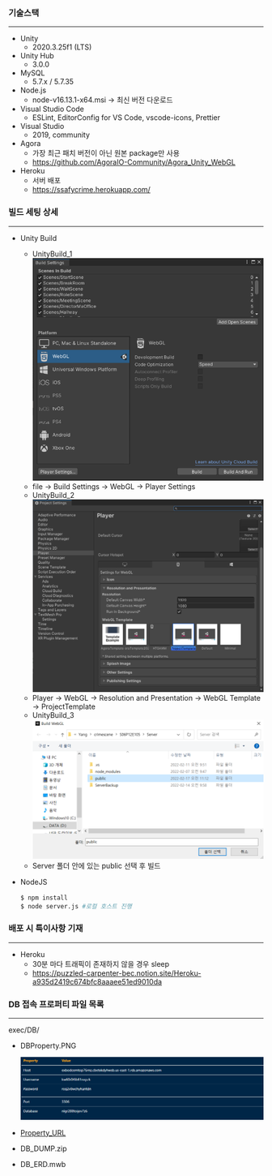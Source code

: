 ### 기술스택

---

  - Unity
    - 2020.3.25f1 (LTS)
  - Unity Hub
    - 3.0.0
  - MySQL
    - 5.7.x / 5.7.35
  - Node.js
    - node-v16.13.1-x64.msi -> 최신 버전 다운로드
  - Visual Studio Code
    - ESLint, EditorConfig for VS Code, vscode-icons, Prettier
  - Visual Studio
    - 2019, community
  - Agora
    - 가장 최근 패치 버전이 아닌 원본 package만 사용
    - https://github.com/AgoraIO-Community/Agora_Unity_WebGL
  - Heroku
    - 서버 배포
    - https://ssafycrime.herokuapp.com/





### 빌드 세팅 상세

---

  - Unity Build
    - UnityBuild_1<img src="img/UnityBuild_1.PNG">
    - file -> Build Settings -> WebGL -> Player Settings
    - UnityBuild_2<img src="img/UnityBuild_2.PNG">
    - Player -> WebGL -> Resolution and Presentation -> WebGL Template -> ProjectTemplate
    - UnityBuild_3<img src="img/UnityBuild_3.PNG">
    - Server 폴더 안에 있는 public 선택 후 빌드
    
  - NodeJS

    ```bash
    $ npm install
    $ node server.js #로컬 호스트 진행
    ```





### 배포 시 특이사항 기재

----

  - Heroku
    - 30분 마다 트래픽이 존재하지 않을 경우 sleep
    - https://puzzled-carpenter-bec.notion.site/Heroku-a935d2419c674bfc8aaaee51ed9010da





### DB 접속 프로퍼티 파일 목록

---

exec/DB/

- DBProperty.PNG

  ![DB프로퍼티](DB/DBProperty.PNG)

- [Property_URL](DB\Property_URL.md)

- DB_DUMP.zip

- DB_ERD.mwb
